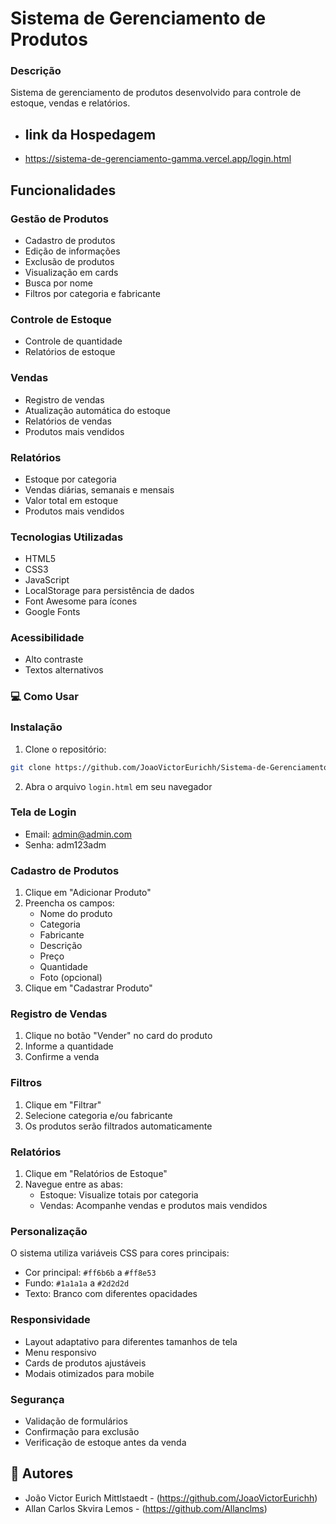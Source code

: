 # Sistema de Gerenciamento de Produtos

### Descrição
Sistema de gerenciamento de produtos desenvolvido para controle de estoque, vendas e relatórios.


- ## link da Hospedagem
- https://sistema-de-gerenciamento-gamma.vercel.app/login.html


## Funcionalidades

### Gestão de Produtos
- Cadastro de produtos
- Edição de informações
- Exclusão de produtos
- Visualização em cards
- Busca por nome
- Filtros por categoria e fabricante

### Controle de Estoque
- Controle de quantidade
- Relatórios de estoque

### Vendas
- Registro de vendas
- Atualização automática do estoque
- Relatórios de vendas
- Produtos mais vendidos

### Relatórios
- Estoque por categoria
- Vendas diárias, semanais e mensais
- Valor total em estoque
- Produtos mais vendidos

### Tecnologias Utilizadas
- HTML5
- CSS3
- JavaScript
- LocalStorage para persistência de dados
- Font Awesome para ícones
- Google Fonts

### Acessibilidade
- Alto contraste
- Textos alternativos

### 💻 Como Usar

### Instalação
1. Clone o repositório:
```bash
git clone https://github.com/JoaoVictorEurichh/Sistema-de-Gerenciamento.git
```

2. Abra o arquivo `login.html` em seu navegador

### Tela de Login
- Email: admin@admin.com
- Senha: adm123adm

### Cadastro de Produtos
1. Clique em "Adicionar Produto"
2. Preencha os campos:
   - Nome do produto
   - Categoria
   - Fabricante
   - Descrição
   - Preço
   - Quantidade
   - Foto (opcional)
3. Clique em "Cadastrar Produto"

### Registro de Vendas
1. Clique no botão "Vender" no card do produto
2. Informe a quantidade
3. Confirme a venda

### Filtros
1. Clique em "Filtrar"
2. Selecione categoria e/ou fabricante
3. Os produtos serão filtrados automaticamente

### Relatórios
1. Clique em "Relatórios de Estoque"
2. Navegue entre as abas:
   - Estoque: Visualize totais por categoria
   - Vendas: Acompanhe vendas e produtos mais vendidos

### Personalização
O sistema utiliza variáveis CSS para cores principais:
- Cor principal: `#ff6b6b` a `#ff8e53`
- Fundo: `#1a1a1a` a `#2d2d2d`
- Texto: Branco com diferentes opacidades

### Responsividade
- Layout adaptativo para diferentes tamanhos de tela
- Menu responsivo
- Cards de produtos ajustáveis
- Modais otimizados para mobile

### Segurança
- Validação de formulários
- Confirmação para exclusão
- Verificação de estoque antes da venda

## 👥 Autores
- João Victor Eurich Mittlstaedt - (https://github.com/JoaoVictorEurichh)
- Allan Carlos Skvira Lemos - (https://github.com/Allanclms)
